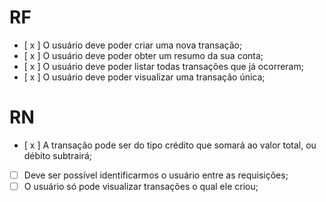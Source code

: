 # RF

- [ x ] O usuário deve poder criar uma nova transação;
- [ x ] O usuário deve poder obter um resumo da sua conta;
- [ x ] O usuário deve poder listar todas transações que já ocorreram;
- [ x ] O usuário deve poder visualizar uma transação única;

# RN

- [ x ] A transação pode ser do tipo crédito que somará ao valor total, ou débito subtrairá;
- [  ] Deve ser possível identificarmos o usuário entre as requisições;
- [  ] O usuário só pode visualizar transações o qual ele criou;
